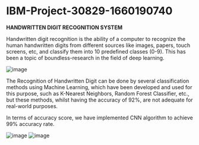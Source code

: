 # IBM-Project-30829-1660190740
**HANDWRITTEN DIGIT RECOGNITION SYSTEM**

Handwritten digit recognition is the ability of a computer to recognize the human handwritten digits from different sources like images, papers, touch screens, etc, and classify them into 10 predefined classes (0-9). This has been a topic of boundless-research in the field of deep learning.

![image](https://user-images.githubusercontent.com/64689477/202856274-1293f3c2-b27c-4a94-aac0-a4968566b1c9.png)


The Recognition of Handwritten Digit can be done by several classification methods using Machine Learning, which have been developed and used for this purpose, such as K-Nearest Neighbors, Random Forest Classifier, etc., but these methods, whilst having the accuracy of 92%, are not adequate for real-world purposes.

In terms of accuracy score, we have implemented CNN algorithm to achieve 99% accuracy rate. 

![image](https://user-images.githubusercontent.com/64689477/201712988-40b1b123-989d-4ad8-bce2-29d2d2404531.png)
![image](https://user-images.githubusercontent.com/64689477/201713234-8856ac99-10d5-4a99-8a40-c2844a672714.png)
